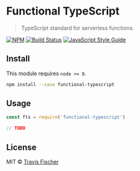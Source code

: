 # Functional TypeScript

> TypeScript standard for serverless functions.

[![NPM](https://img.shields.io/npm/v/functional-typescript.svg)](https://www.npmjs.com/package/functional-typescript) [![Build Status](https://travis-ci.com/transitive-bullshit/functional-typescript.svg?branch=master)](https://travis-ci.com/transitive-bullshit/functional-typescript) [![JavaScript Style Guide](https://img.shields.io/badge/code_style-standard-brightgreen.svg)](https://standardjs.com)

## Install

This module requires `node >= 8`.

```bash
npm install --save functional-typescript
```

## Usage

```js
const fts = require('functional-typescript')

// TODO
```

## License

MIT © [Travis Fischer](https://transitivebullsh.it)
